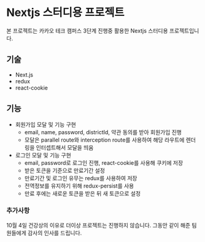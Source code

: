 # Nextjs 스터디용 프로젝트

본 프로젝트는 카카오 테크 캠퍼스 3단계 진행중 활용한 Nextjs 스터디용 프로젝트입니다.

## 기술

- Next.js
- redux
- react-cookie

## 기능

- 회원가입 모달 및 기능 구현
  - email, name, password, districtId, 약관 동의를 받아 회원가입 진행
  - 모달은 parallel route와 interception route를 사용하여 해당 라우트에 렌더링을 인터셉트해서 모달을 띄움
- 로그인 모달 및 기능 구현
  - email, password로 로그인 진행, react-cookie를 사용해 쿠키에 저장
  - 받은 토큰을 기준으로 만료기간 설정
  - 만료기간 및 로그인 유무는 redux를 사용하여 저장
  - 전역정보를 유지하기 위해 redux-persist를 사용
  - 만료 후에는 새로운 토큰을 받은 뒤 새 토큰으로 설정
    </br>

### 추가사항

10월 4일 건강상의 이유로 더이상 프로젝트는 진행하지 않습니다. 그동안 같이 해준 팀원들에게 감사의 인사를 드립니다.
